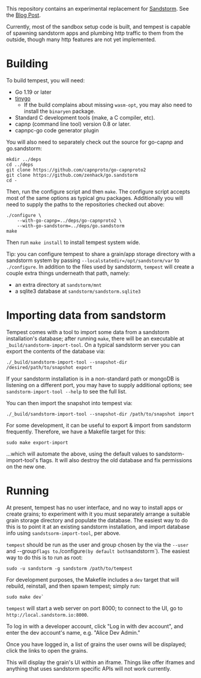 This repository contains an experimental replacement for [Sandstorm][1].
See the [Blog Post][2].

Currently, most of the sandbox setup code is built, and tempest
is capable of spawning sandstorm apps and plumbing http traffic to them
from the outside, though many http features are not yet implemented.

# Building

To build tempest, you will need:

- Go 1.19 or later
- [tinygo](https://tinygo.org/)
  - If the build complains about missing `wasm-opt`, you may also need
    to install the `binaryen` package.
- Standard C development tools (make, a C compiler, etc).
- capnp (command line tool) version 0.8 or later.
- capnpc-go code generator plugin

You will also need to separately check out the source for go-capnp and
go.sandstorm:

```
mkdir ../deps
cd ../deps
git clone https://github.com/capnproto/go-capnproto2
git clone https://github.com/zenhack/go.sandstorm
cd -
```

Then, run the configure script and then `make`. The configure script
accepts
most of the same options as typical gnu packages. Additionally you will
need to supply the paths to the repositories checked out above:

```
./configure \
    --with-go-capnp=../deps/go-capnproto2 \
    --with-go-sandstorm=../deps/go.sandstorm
make
```

Then run `make install` to install tempest system wide.

Tip: you can configure tempest to share a grain/app storage
directory with a sandstorm system by passing
`--localstatedir=/opt/sandstorm/var` to `./configure`.  In addition to
the files used by sandstorm, `tempest` will create a couple extra things
underneath that path, namely:

- an extra directory at `sandstorm/mnt`
- a sqlite3 database at `sandstorm/sandstorm.sqlite3`

# Importing data from sandstorm

Tempest comes with a tool to import some data from a sandstorm
installation's database; after running `make`, there will be
an executable at `_build/sandstorm-import-tool`. On a typical sandstorm
server you can export the contents of the database via:

```
./_build/sandstorm-import-tool --snapshot-dir /desired/path/to/snapshot export
```

If your sandstorm installation is in a non-standard path or mongoDB is
listening on a different port, you may have to supply additional
options; see `sandstorm-import-tool --help` to see the full list.

You can then import the snapshot into tempest via:

```
./_build/sandstorm-import-tool --snapshot-dir /path/to/snapshot import
```

For some development, it can be useful to export & import from sandstorm
frequently. Therefore, we have a Makefile target for this:

```
sudo make export-import
```

...which will automate the above, using the default values to
sandstorm-import-tool's flags. It will also destroy the old database
and fix permissions on the new one.

# Running

At present, tempest has no user interface, and no way to install
apps or create grains; to experiment with it you must separately arrange
a suitable grain storage directory and populate the database. The easiest
way to do this is to point it at an existing sandstorm installation, and
import database info using `sandstsorm-import-tool`, per above.

`tempest` should be run as the user and group chosen by the via
the `--user` and --group` flags to `./configure` (by default both
`sandstorm`).  The easiest way to do this is to run as root:

```
sudo -u sandstorm -g sandstorm /path/to/tempest
```

For development purposes, the Makefile includes a `dev` target that will
rebuild, reinstall, and then spawn tempest; simply run:

```
sudo make dev`
```

`tempest` will start a web server on port 8000; to connect to the
UI, go to `http://local.sandstorm.io:8000`.

To log in with a developer account, click "Log in with dev account", and
enter the dev account's name, e.g. "Alice Dev Admin."

Once you have logged in, a list of grains the user owns will be
displayed; click the links to open the grains.

This will display the grain's UI within an iframe. Things like
offer iframes and anything that uses sandstorm specific APIs will not
work currently.

[1]: https://sandstorm.io
[2]: https://zenhack.net/2023/01/05/introducing-tempest.html
